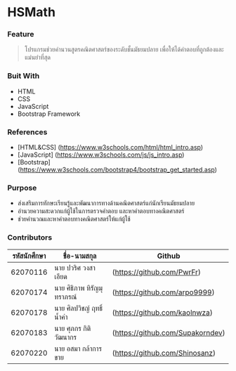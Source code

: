 # HSMath
### Feature
> โปรแกรมช่วยคํานวนสูตรคณิตศาสตร์ของระดับชั้นมัธยมปลาย เพื่อให้ได้คําตอบที่ถูกต้องและแม่นยําที่สุด

### Buit With
- HTML
- CSS
- JavaScript
- Bootstrap Framework

### References
- [HTML&CSS] (https://www.w3schools.com/html/html_intro.asp)
- [JavaScript] (https://www.w3schools.com/js/js_intro.asp)
- [Bootstrap] (https://www.w3schools.com/bootstrap4/bootstrap_get_started.asp)

### Purpose
- ส่งเสริมการทักษะเรียนรู้และพัฒนาการทางด้านคณิตศาสตร์แก่นักเรียนมัธยมปลาย
- อำนวยความสะดวกแก่ผู้ใช้ในการตรวจคำตอบ และหาคำตอบทางคณิตศาสตร์
- ช่วยคำนวณและหาคำตอบทางคณิตศาสตร์ให้แก่ผู้ใช้
### Contributors
|รหัสนักศึกษา| ชื่อ-นามสกุล | Github |
| -- | -- | -- |
| 62070116 | นาย ปวริศ วงสาเอียด | (https://github.com/PwrFr) |
| 62070174 | นาย ศิธิภาพ หิรัญมุทราภรณ์ | (https://github.com/arpo9999) |
| 62070178 | นาย ศิลปวิชญ์ ฤทธิ์นํ้าคํา | (https://github.com/kaolnwza) |
| 62070183 | นาย ศุภกร กิติวัฒนากร | (https://github.com/Supakorndev) |
| 62070220 | นาย อสมา กล้าการขาย | (https://github.com/Shinosanz) |
